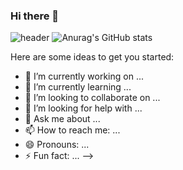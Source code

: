 ### Hi there 👋
![header](https://capsule-render.vercel.app/api?type=Wave&color=auto&height=300&section=header&text=윤정💻&fontSize=50)
![Anurag's GitHub stats](https://github-readme-stats.vercel.app/api?username=yunjungheo&show_icons=true&theme=material-palenight)

Here are some ideas to get you started:

- 🔭 I’m currently working on ...
- 🌱 I’m currently learning ...
- 👯 I’m looking to collaborate on ...
- 🤔 I’m looking for help with ...
- 💬 Ask me about ...
- 📫 How to reach me: ...
- 😄 Pronouns: ...
- ⚡ Fun fact: ...
-->
